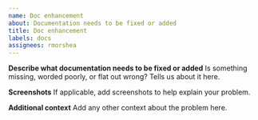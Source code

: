 ```yaml
---
name: Doc enhancement
about: Documentation needs to be fixed or added
title: Doc enhancement
labels: docs
assignees: rmorshea
---
```


**Describe what documentation needs to be fixed or added**
Is something missing, worded poorly, or flat out wrong? Tells us about it here.

**Screenshots**
If applicable, add screenshots to help explain your problem.

**Additional context**
Add any other context about the problem here.
